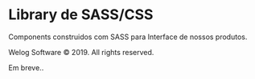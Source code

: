# Library de SASS/CSS

Components construidos com SASS para Interface de nossos produtos.

Welog Software © 2019. All rights reserved.

Em breve..
